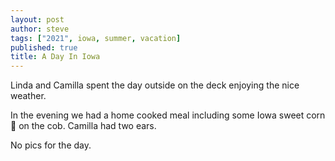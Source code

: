 ```yaml
---
layout: post
author: steve
tags: ["2021", iowa, summer, vacation]
published: true
title: A Day In Iowa
---
```

Linda and Camilla spent the day outside on the deck enjoying the nice weather. 

In the evening we had a home cooked meal including some Iowa sweet corn 🌽 on the cob.  Camilla had two ears. 

No pics for the day. 
